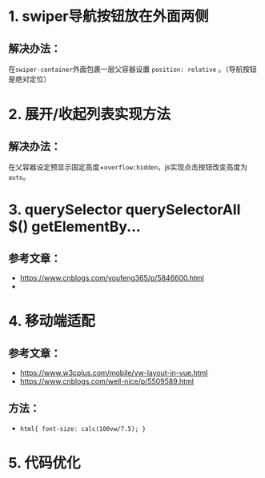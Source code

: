 # 1. swiper导航按钮放在外面两侧
## 解决办法：
在`swiper-container`外面包裹一层父容器设置 `position: relative` 。（导航按钮是绝对定位）

# 2. 展开/收起列表实现方法
## 解决办法：
在父容器设定预显示固定高度+`overflow:hidden`，js实现点击按钮改变高度为`auto`。

# 3. querySelector querySelectorAll $() getElementBy...
## 参考文章：
* https://www.cnblogs.com/youfeng365/p/5846600.html
*

# 4. 移动端适配
## 参考文章：
* https://www.w3cplus.com/mobile/vw-layout-in-vue.html
* https://www.cnblogs.com/well-nice/p/5509589.html
## 方法：
* `html{ font-size: calc(100vw/7.5); }`

# 5. 代码优化
